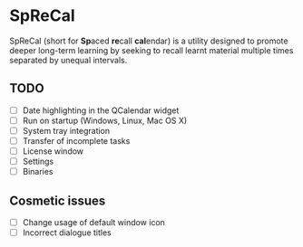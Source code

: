 # SpReCal
SpReCal (short for **Sp**aced **re**call **cal**endar) is a utility designed to promote deeper long-term learning by seeking to recall learnt material multiple times separated by unequal intervals. 

## TODO
- [ ] Date highlighting in the QCalendar widget 
- [ ] Run on startup (Windows, Linux, Mac OS X)
- [ ] System tray integration
- [ ] Transfer of incomplete tasks
- [ ] License window
- [ ] Settings
- [ ] Binaries

## Cosmetic issues
- [ ] Change usage of default window icon
- [ ] Incorrect dialogue titles
